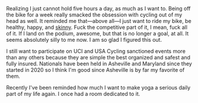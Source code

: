Realizing I just cannot hold five hours a day, as much as I want to. Being off the bike for a week really smacked the obsession with cycling out of my head as well. It reminded me that—above all—I just want to ride my bike, be healthy, happy, and [skinny](../Fitness/Body%20composition%20first.md). Fuck the competitive part of it, I mean, fuck all of it. If I land on the podium, awesome, but that is no longer a goal, at all. It seems absolutely silly to me now. I am so glad I figured this out.

I still want to participate on UCI and USA Cycling sanctioned events more than any others because they are simple the best organized and safest and fully insured. Nationals have been held in Asheville and Maryland since they started in 2020 so I think I'm good since Asheville is by far my favorite of them.

Recently I've been reminded how much I want to make yoga a serious daily part of my life again. I once had a room dedicated to it.


